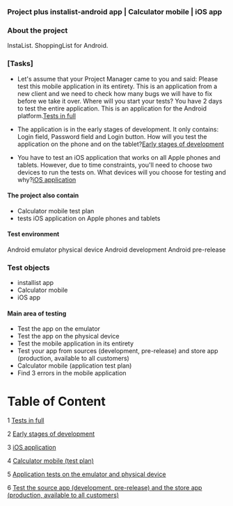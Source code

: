 ### Project plus instalist-android app  | Calculator mobile | iOS app

### About the project

InstaList. ShoppingList for Android.


### [Tasks]
* Let's assume that your Project Manager came to you and said: Please test this mobile application in its entirety. This is an application from a new client and we need to check how many bugs we will have to fix before we take it over. Where will you start your tests? You have 2 days to test the entire application. This is an application for the Android platform.[Tests in full](https://github.com/kubade220/Project-Plus/blob/main/Short%20Deadline.md)

* The application is in the early stages of development. It only contains: Login field, Password field and Login button. How will you test the application on the phone and on the tablet?[Early stages of development](https://github.com/kubade220/Project-Plus/blob/main/poor%20resource.md)

* You have to test an iOS application that works on all Apple phones and tablets. However, due to time constraints, you'll need to choose two devices to run the tests on. What devices will you choose for testing and why?[iOS application](https://github.com/kubade220/Project-Plus/blob/main/iOS%20application.md)

#### The project also contain
* Calculator mobile test plan
*  tests iOS application on Apple phones and tablets
#### Test environment
Android emulator
physical device
Android development
Android pre-release
### Test objects
* installist app 
* Calculator mobile
* iOS app
#### Main area of testing
* Test the app on the emulator
* Test the app on the physical device
* Test the mobile application in its entirety
* Test your app from sources (development, pre-release) and store app (production, available to all customers)
* Calculator mobile (application test plan)
* Find 3 errors in the mobile application




# Table of Content

1 [Tests in full](https://github.com/kubade220/Project-Plus/blob/main/Short%20Deadline.md)

2 [Early stages of development](https://github.com/kubade220/Project-Plus/blob/main/poor%20resource.md)

3 [iOS application](https://github.com/kubade220/Project-Plus/blob/main/iOS%20application.md)

4 [Calculator mobile (test plan)](https://github.com/kubade220/Project-Plus/blob/main/TestPlan.md)

5 [Application tests on the emulator and physical device](https://github.com/kubade220/Project-Plus/blob/main/emulator%20and%20physical%20device.md)

6 [Test the source app (development, pre-release) and the store app (production, available to all customers)](https://github.com/kubade220/Project-Plus/blob/main/Test%20the%20pre-release%20and%20the%20production%2C%20available%20to%20all%20customers.md)

